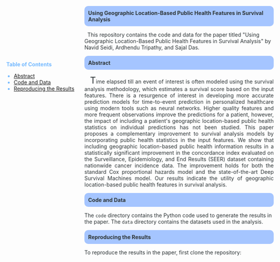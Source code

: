 <style>
.custom-paragraph {
  color: #2d3436;
  text-align: justify;
}

.custom-paragraph::first-line {
  text-indent: 60px;
}

.custom-paragraph::first-letter {
  font-size: 24px;
  font-weight: normal;
}
</style>

<p id="name" style="background-color:#a5c5ff; padding: 10px; color:#2d3436; border-radius: 10px;"><strong>Using Geographic Location-Based Public Health Features in Survival Analysis</strong></p>

<p style="color:#2d3436;">&nbsp;&nbsp;This repository contains the code and data for the paper titled "Using Geographic Location-Based Public Health Features in Survival Analysis" by Navid Seidi, Ardhendu Tripathy, and Sajal Das.</p>

<style>
.table-of-contents {
  position: fixed;
  left: 20px;
  color: #74b9ff;
}

.table-of-contents ul {
  padding-left: 20px;
}
</style>

<div class="table-of-contents">
  <p><strong>Table of Contents</strong></p>
  <ul>
    <li><a href="#abstract">Abstract</a></li>
    <li><a href="#code-and-data">Code and Data</a></li>
    <li><a href="#reproducing-the-results">Reproducing the Results</a></li>
  </ul>
</div>


<p id="abstract" style="background-color:#a5c5ff; padding: 10px; color:#2d3436; border-radius: 10px;"><strong>Abstract</strong></p>
<p class="custom-paragraph">&nbsp;&nbsp;Time elapsed till an event of interest is often modeled using the survival analysis methodology, which estimates a survival score based on the input features. There is a resurgence of interest in developing more accurate prediction models for time-to-event prediction in personalized healthcare using modern tools such as neural networks. Higher quality features and more frequent observations improve the predictions for a patient, however, the impact of including a patient's geographic location-based public health statistics on individual predictions has not been studied.
This paper proposes a complementary improvement to survival analysis models by incorporating public health statistics in the input features. We show that including geographic location-based public health information results in a statistically significant improvement in the concordance index evaluated on the Surveillance, Epidemiology, and End Results (SEER) dataset containing nationwide cancer incidence data. 
The improvement holds for both the standard Cox proportional hazards model and the state-of-the-art Deep Survival Machines model. 
Our results indicate the utility of geographic location-based public health features in survival analysis.</p>

<p id="code-and-data" style="background-color:#a5c5ff; padding: 10px; color:#2d3436; border-radius: 10px;"><strong>Code and Data</strong></p>
<p style="color:#2d3436;">The <code>code</code> directory contains the Python code used to generate the results in the paper. The <code>data</code> directory contains the datasets used in the analysis.</p>

<p id="reproducing-the-results" style="background-color:#a5c5ff; padding: 10px; color:#2d3436; border-radius: 10px;"><strong>Reproducing the Results</strong></p>
<p style="color:#2d3436;">To reproduce the results in the paper, first clone the repository:</p>
